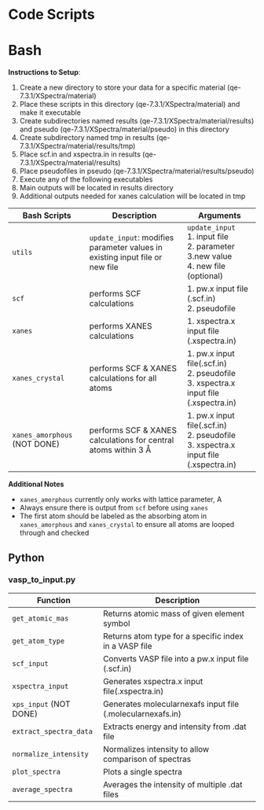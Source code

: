# Code Scripts

# Bash

**Instructions to Setup**:
1. Create a new directory to store your data for a specific material (qe-7.3.1/XSpectra/material)
2. Place these scripts in this directory (qe-7.3.1/XSpectra/material) and make it executable
3. Create subdirectories named results (qe-7.3.1/XSpectra/material/results) and pseudo (qe-7.3.1/XSpectra/material/pseudo) in this directory 
4. Create subdirectory named tmp in results (qe-7.3.1/XSpectra/material/results/tmp)
5. Place scf.in and xspectra.in in results (qe-7.3.1/XSpectra/material/results)
6. Place pseudofiles in pseudo (qe-7.3.1/XSpectra/material/results/pseudo)
7. Execute any of the following executables
8. Main outputs will be located in results directory
9. Additional outputs needed for xanes calculation will be located in tmp 

| Bash Scripts | Description | Arguments  | 
| --- | --- | --- |
| `utils` | `update_input`: modifies parameter values in existing input file or new file | `update_input`<br/>1. input file<br/>2. parameter<br/>3.new value<br/>4. new file (optional)|
| `scf` | performs SCF calculations | 1. pw.x input file (.scf.in)<br/>2. pseudofile |
| `xanes` | performs XANES calculations | 1. xspectra.x input file (.xspectra.in)|
| `xanes_crystal` | performs SCF & XANES calculations for all atoms | 1. pw.x input file(.scf.in)<br/>2. pseudofile<br/>3. xspectra.x input file (.xspectra.in)|
| `xanes_amorphous` (NOT DONE) | performs SCF & XANES calculations for central atoms within 3 Å | 1. pw.x input file(.scf.in)<br/>2. pseudofile<br/>3. xspectra.x input file (.xspectra.in) |

**Additional Notes**
* `xanes_amorphous` currently only works with lattice parameter, A
* Always ensure there is output from `scf` before using `xanes` 
* The first atom should be labeled as the absorbing atom in `xanes_amorphous` and `xanes_crystal` to ensure all atoms are looped through and checked

## Python 

### vasp_to_input.py

| Function | Description |
| --- | --- | 
| `get_atomic_mas` | Returns atomic mass of given element symbol |
| `get_atom_type` | Returns atom type for a specific index in a VASP file |
| `scf_input` | Converts VASP file into a pw.x input file (.scf.in) |
| `xspectra_input` | Generates xspectra.x input file(.xspectra.in) |
| `xps_input` (NOT DONE) | Generates molecularnexafs input file (.molecularnexafs.in) |
| `extract_spectra_data` | Extracts energy and intensity from .dat file |
| `normalize_intensity` | Normalizes intensity to allow comparison of spectras |
| `plot_spectra` | Plots a single spectra |
| `average_spectra` | Averages the intensity of multiple .dat files |

